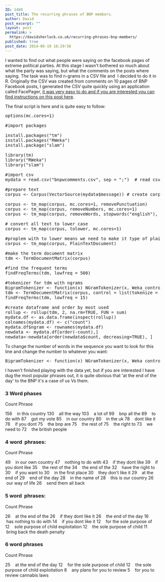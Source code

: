 ```yaml
---
ID: 1460
post_title: The recurring phrases of BNP members.
author: David
post_excerpt: ""
layout: post
permalink: >
  https://davidsherlock.co.uk/recurring-phrases-bnp-members/
published: true
post_date: 2014-06-19 16:29:56
---
```

I wanted to find out what people were saying on the facebook pages of extreme political parties. At this stage I wasn't bothered so much about what the party was saying, but what the comments on the posts where saying. The task was to find n-grams in a CSV file and  I decided to do it in R. Originally the CSV was created from comments on 10 pages of BNP Facebook posts, I generated the CSV quite quickly using an application called FacePager, <a title="Using Facepager to find comments on Facebook page posts" href="http://davidsherlock.co.uk/using-facepager-find-comments-facebook-page-posts/">it was very easy to do and if you are interested you can find instructions on this post here</a>.

The final script is here and is quite easy to follow:
<pre class="lang:default decode:true">options(mc.cores=1)

#import packages

install.packages("tm")
install.packages("RWeka")
install.package("slam")

library(tm)
library("RWeka")
library("slam")

#import csv
mydata = read.csv("bnpwcomments.csv", sep = ";")  # read csv file

#prepare text
corpus &lt;- Corpus(VectorSource(mydata$message)) # create corpus object

corpus &lt;- tm_map(corpus, mc.cores=1, removePunctuation)
corpus &lt;- tm_map(corpus, removeNumbers, mc.cores=1)
corpus &lt;- tm_map(corpus, removeWords, stopwords("english"), mc.cores=1)

# convert all text to lower case
corpus &lt;- tm_map(corpus, tolower, mc.cores=1)

#proplem with to lower means we need to make it type of plain text document again
corpus &lt;- tm_map(corpus, PlainTextDocument)

#make the term document matrix
tdm &lt;- TermDocumentMatrix(corpus)

#find the frequent terms
findFreqTerms(tdm, lowfreq = 500)

#tokenizer for tdm with ngrams
BigramTokenizer &lt;- function(x) NGramTokenizer(x, Weka_control(min = 4, max = 4))
tdm &lt;- TermDocumentMatrix(corpus, control = list(tokenize = BigramTokenizer))
findFreqTerms(tdm, lowfreq = 15)

#create dataframe and order by most used
rollup &lt;- rollup(tdm, 2, na.rm=TRUE, FUN = sum)
mydata.df &lt;- as.data.frame(inspect(rollup))
colnames(mydata.df) &lt;- c("count")
mydata.df$ngram &lt;- rownames(mydata.df)
newdata &lt;- mydata.df[order(-count),]
newdata&lt;-newdata[order(newdata$count, decreasing=TRUE), ]
</pre>
To change the number of words in the sequence you want to look for this line and change the number to whatever you want:
<pre class="lang:default decode:true">BigramTokenizer &lt;- function(x) NGramTokenizer(x, Weka_control(min = 4, max = 4))</pre>
I haven't finished playing with the data yet, but if you are interested I have dug the most popular phrases out, it is quite obvious that 'at the end of the day' to the BNP it's a case of us Vs them.
<h3>3 Word phases</h3>
Count Phrase

156    in this country
130    all the way
103    a lot of
99    bnp all the
89    to do with
87    got my vote
85    in our country
80    in the uk
78    dont like it
78    if you dont
75    the bnp are
75    the rest of
75    the right to
73    we need to
72    the british people
<h3>4 word  phrases:</h3>
Count Phrase

49    in our own country
47    nothing to do with
43    if they dont like
39    if you dont like
35    the rest of the
34    the end of the
32    have the right to
30    if you want to
30    in the first place
30    they don't like it
29    at the end of
29    end of the day
28    in the name of
28    this is our country
26    our way of life
26    send them all back
<h3>5 word  phrases:</h3>
Count Phrase

26    at the end of the
26    if they dont like it
26    the end of the day
16    has nothing to do with
14    if you dont like it
12    for the sole purpose of
12    sole purpose of child exploitation
12    the sole purpose of child
11    bring back the death penalty
<h3>6 word phrases</h3>
Count Phrase

25    at the end of the day
12    for the sole purpose of child
12    the sole purpose of child exploitation
8    any plans for you to review
5    for you to review cannabis laws